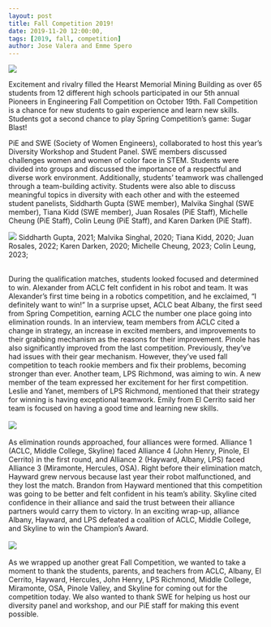 ```yaml
---
layout: post
title: Fall Competition 2019!
date: 2019-11-20 12:00:00,
tags: [2019, fall, competition]
author: Jose Valera and Emme Spero
---
```


<img src="{{site.baseurl}}/assets/images/blog/fallcomp_2019_banner.jpg">

Excitement and rivalry filled the Hearst Memorial Mining Building as over 65 students from 12 different high schools participated in our 5th annual Pioneers in Engineering Fall Competition on October 19th. Fall Competition is a chance for new students to gain experience and learn new skills. Students got a second chance to play Spring Competition’s game: Sugar Blast!

PiE and SWE (Society of Women Engineers), collaborated to host this year’s Diversity Workshop and Student Panel. SWE members discussed challenges women and women of color face in STEM. Students were divided into groups and discussed the importance of a respectful and diverse work environment. Additionally, students’ teamwork was challenged through a team-building activity. Students were also able to discuss meaningful topics in diversity with each other and with the esteemed student panelists, Siddharth Gupta (SWE member), Malvika Singhal (SWE member), Tiana Kidd (SWE member), Juan Rosales (PiE Staff), Michelle Cheung (PiE Staff), Colin Leung (PiE Staff), and Karen Darken (PiE Staff).
<br />

<img src="{{site.baseurl}}/assets/images/blog/2019-fall-people.png">
Siddharth Gupta, 2021;
Malvika Singhal, 2020;
Tiana Kidd, 2020;
Juan Rosales, 2022;
Karen Darken, 2020;
Michelle Cheung, 2023;
Colin Leung, 2023;
<br />
<br />

During the qualification matches, students looked focused and determined to win. Alexander from ACLC felt confident in his robot and team. It was Alexander’s first time being in a robotics competition, and he exclaimed, “I definitely want to win!” In a surprise upset, ACLC beat Albany, the first seed from Spring Competition, earning ACLC the number one place going into elimination rounds. In an interview, team members from ACLC cited a change in strategy, an increase in excited members, and improvements to their grabbing mechanism as the reasons for their improvement. Pinole has also significantly improved from the last competition. Previously, they’ve had issues with their gear mechanism. However, they’ve used fall competition to teach rookie members and fix their problems, becoming stronger than ever. Another team, LPS Richmond, was aiming to win. A new member of the team expressed her excitement for her first competition.  Leslie and Yanet, members of LPS Richmond, mentioned that their strategy for winning is having exceptional teamwork. Emily from El Cerrito said her team is focused on having a good time and learning new skills.
<br /> <br />
<img src="{{site.baseurl}}/assets/images/blog/fall-comp-2019-9.JPG"><br /><br />
As elimination rounds approached, four alliances were formed. Alliance 1 (ACLC, Middle College, Skyline) faced Alliance 4 (John Henry, Pinole, El Cerrito) in the first round, and Alliance 2 (Hayward, Albany, LPS) faced Alliance 3 (Miramonte, Hercules, OSA). Right before their elimination match, Hayward grew nervous because last year their robot malfunctioned, and they lost the match. Brandon from Hayward mentioned that this competition was going to be better and felt confident in his team’s ability. Skyline cited confidence in their alliance and said the trust between their alliance partners would carry them to victory. In an exciting wrap-up, alliance Albany, Hayward, and LPS defeated a coalition of ACLC, Middle College, and Skyline to win the Champion’s Award.
<br /><br />
<img src="{{site.baseurl}}/assets/images/blog/2019-fall-staff.png"><br /><br />
As we wrapped up another great Fall Competition, we wanted to take a moment to thank the students, parents, and teachers from ACLC, Albany, El Cerrito, Hayward, Hercules, John Henry, LPS Richmond, Middle College, Miramonte, OSA, Pinole Valley, and Skyline for coming out for the competition today. We also wanted to thank SWE for helping us host our diversity panel and workshop, and our PiE staff for making this event possible.  
